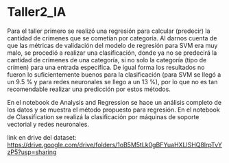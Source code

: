 # Taller2_IA

Para el taller primero se realizó una regresión para calcular (predecir) la cantidad de crímenes que se cometían por categoría. Al darnos cuenta de que las métricas de validación del  modelo de regresión para SVM era muy malo, se procedió a realizar una clasificación, donde ya no se predecirá la cantidad de crímenes de una categoría, si no solo la categoría (tipo de crímen) para una entrada específica. De igual forma los resultados no fueron lo suficientemente buenos para la clasificación (para SVM se llegó a un 9.5 % y para redes neuronales se llego a un 13 %), por lo que no es tan recomendable realizar una predicción por estos métodos.

En el notebook de Analysis and Regression se hace un análisis completo de los datos y se muestra el método propuesto para regresión. En el notebook de Classification se realizá la clasificación por máquinas de soporte vectorial y redes neuronales.

link en drive del dataset: https://drive.google.com/drive/folders/1oB5M5tLk0gBFYuaHXLlSHQ8lrpTvYzP5?usp=sharing
